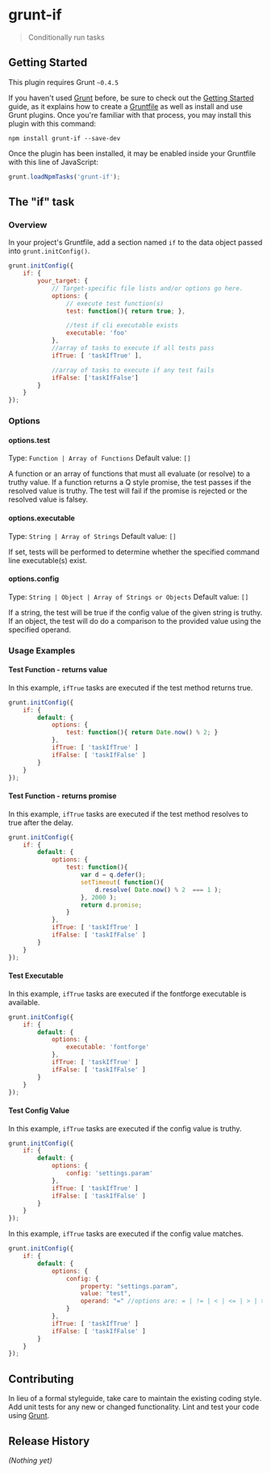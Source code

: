 # grunt-if

> Conditionally run tasks

## Getting Started
This plugin requires Grunt `~0.4.5`

If you haven't used [Grunt](http://gruntjs.com/) before, be sure to check out the [Getting Started](http://gruntjs.com/getting-started) guide, as it explains how to create a [Gruntfile](http://gruntjs.com/sample-gruntfile) as well as install and use Grunt plugins. Once you're familiar with that process, you may install this plugin with this command:

```shell
npm install grunt-if --save-dev
```

Once the plugin has been installed, it may be enabled inside your Gruntfile with this line of JavaScript:

```js
grunt.loadNpmTasks('grunt-if');
```

## The "if" task

### Overview
In your project's Gruntfile, add a section named `if` to the data object passed into `grunt.initConfig()`.

```js
grunt.initConfig({
    if: {
        your_target: {
            // Target-specific file lists and/or options go here.
            options: {
                // execute test function(s)
                test: function(){ return true; },

                //test if cli executable exists
                executable: 'foo'
            },
            //array of tasks to execute if all tests pass
            ifTrue: [ 'taskIfTrue' ],

            //array of tasks to execute if any test fails
            ifFalse: ['taskIfFalse']
        }
    }
});
```

### Options

#### options.test
Type: `Function | Array of Functions`
Default value: `[]`

A function or an array of functions that must all evaluate (or resolve) to a truthy value.
If a function returns a Q style promise, the test passes if the resolved value is truthy.  The test will fail if the promise is rejected or the resolved value is falsey.

#### options.executable
Type: `String | Array of Strings`
Default value: `[]`

If set, tests will be performed to determine whether the specified command line executable(s) exist.

#### options.config
Type: `String | Object | Array of Strings or Objects`
Default value: `[]`

If a string, the test will be true if the config value of the given string is truthy.
If an object, the test will do do a comparison to the provided value using the specified operand.


### Usage Examples

#### Test Function - returns value
In this example, `ifTrue` tasks are executed if the test method returns true.

```js
grunt.initConfig({
    if: {
        default: {
            options: {
                test: function(){ return Date.now() % 2; }
            },
            ifTrue: [ 'taskIfTrue' ]
            ifFalse: [ 'taskIfFalse' ]
        }
    }
});
```

#### Test Function - returns promise
In this example, `ifTrue` tasks are executed if the test method resolves to true after the delay.

```js
grunt.initConfig({
    if: {
        default: {
            options: {
                test: function(){
                    var d = q.defer();
                    setTimeout( function(){
                        d.resolve( Date.now() % 2  === 1 );
                    }, 2000 );
                    return d.promise;
                }
            },
            ifTrue: [ 'taskIfTrue' ]
            ifFalse: [ 'taskIfFalse' ]
        }
    }
});
```

#### Test Executable
In this example, `ifTrue` tasks are executed if the fontforge executable is available.

```js
grunt.initConfig({
    if: {
        default: {
            options: {
                executable: 'fontforge'
            },
            ifTrue: [ 'taskIfTrue' ]
            ifFalse: [ 'taskIfFalse' ]
        }
    }
});
```

#### Test Config Value
In this example, `ifTrue` tasks are executed if the config value is truthy.

```js
grunt.initConfig({
    if: {
        default: {
            options: {
                config: 'settings.param'
            },
            ifTrue: [ 'taskIfTrue' ]
            ifFalse: [ 'taskIfFalse' ]
        }
    }
});
```
In this example, `ifTrue` tasks are executed if the config value matches.

```js
grunt.initConfig({
    if: {
        default: {
            options: {
                config: {
                    property: "settings.param",
                    value: "test",
                    operand: "=" //options are: = | != | < | <= | > | >=
                }
            },
            ifTrue: [ 'taskIfTrue' ]
            ifFalse: [ 'taskIfFalse' ]
        }
    }
});
```


## Contributing
In lieu of a formal styleguide, take care to maintain the existing coding style. Add unit tests for any new or changed functionality. Lint and test your code using [Grunt](http://gruntjs.com/).

## Release History
_(Nothing yet)_
